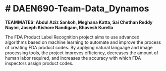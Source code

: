 # # DAEN690-Team-Data_Dynamos
**TEAMMATES: Abdul Aziz Sankoh, Meghana Katta, Sai Chethan Reddy Nayini, Joseph Kishore Nandigam, Bhavesh Kurella**

The FDA Product Label Recognition project aims to use advanced algorithms based on machine learning to automate and improve the process of creating FDA product codes. By applying natural language and image processing tools, the project improves efficiency, decreases the amount of human labor required, and increases the accuracy with which FDA inspectors assign product codes.

